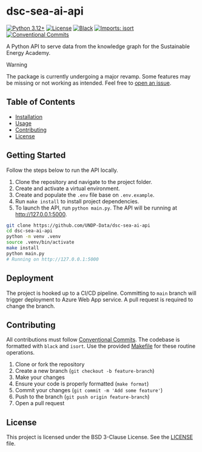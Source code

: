 # dsc-sea-ai-api

[![Python 3.12+](https://img.shields.io/badge/python-3.12+-blue.svg)](https://www.python.org/downloads/release/python-3120/)
[![License](https://img.shields.io/github/license/undp-data/dsc-sea-ai-api)](https://github.com/undp-data/dsc-sea-ai-api/blob/main/LICENSE)
[![Black](https://img.shields.io/badge/code%20style-black-000000.svg)](https://github.com/psf/black)
[![Imports: isort](https://img.shields.io/badge/%20imports-isort-%231674b1?style=flat&labelColor=ef8336)](https://pycqa.github.io/isort/)
[![Conventional Commits](https://img.shields.io/badge/Conventional%20Commits-1.0.0-%23FE5196?logo=conventionalcommits&logoColor=white)](https://conventionalcommits.org)

A Python API to serve data from the knowledge graph for the Sustainable Energy Academy.

> [!WARNING]  
> The package is currently undergoing a major revamp. Some features may be missing or not working as intended. Feel free to [open an issue](https://github.com/UNDP-Data/dsc-sea-ai-api/issues).

## Table of Contents

- [Installation](#installation)
- [Usage](#usage)
- [Contributing](#contributing)
- [License](#license)

## Getting Started

Follow the steps below to run the API locally.

1. Clone the repository and navigate to the project folder.
2. Create and activate a virtual environment.
3. Create and populate the `.env` file base on `.env.example`.
4. Run `make install` to install project dependencies.
5. To launch the API, run `python main.py`. The API will be running at http://127.0.0.1:5000.

```bash
git clone https://github.com/UNDP-Data/dsc-sea-ai-api
cd dsc-sea-ai-api
python -m venv .venv
source .venv/bin/activate
make install
python main.py
# Running on http://127.0.0.1:5000
```

## Deployment

The project is hooked up to a CI/CD pipeline. Committing to `main` branch will trigger deployment to Azure Web App service. A pull request is required to change the branch.

## Contributing

All contributions must follow [Conventional Commits](https://www.conventionalcommits.org/en/v1.0.0/).
The codebase is formatted with `black` and `isort`. Use the provided [Makefile](./Makefile) for these
routine operations.

1. Clone or fork the repository
2. Create a new branch (`git checkout -b feature-branch`)
3. Make your changes
4. Ensure your code is properly formatted (`make format`)
5. Commit your changes (`git commit -m 'Add some feature'`)
6. Push to the branch (`git push origin feature-branch`)
7. Open a pull request

## License

This project is licensed under the BSD 3-Clause License. See the [LICENSE](./LICENSE) file.
